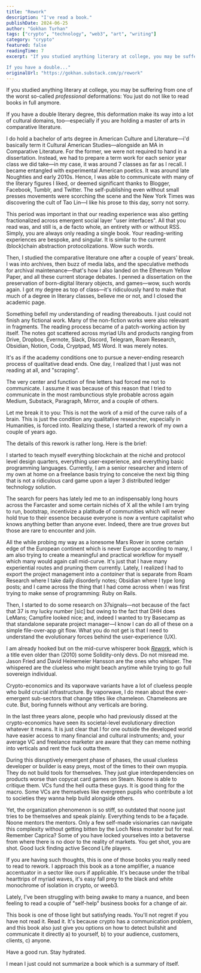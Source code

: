 ```yaml
---
title: "Rework"
description: "I've read a book."
publishDate: 2024-06-25
author: "Gokhan Turhan"
tags: ["crypto", "technology", "web3", "art", "writing"]
category: "crypto"
featured: false
readingTime: 7
excerpt: "If you studied anything literary at college, you may be suffering from one of the worst so-called professional deformations: You just do not like to read books in full anymore.

If you have a double..."
originalUrl: "https://gokhan.substack.com/p/rework"
---
```


If you studied anything literary at college, you may be suffering from one of the worst so-called *professional* deformations: You just do not like to read books in full anymore.

If you have a double literary degree, this deformation make its way into a lot of cultural domains, too—especially if you are holding a master of arts in comparative literature.

I do hold a bachelor of arts degree in American Culture and Literature—i'd basically term it Cultural American Studies—alongside an MA in Comparative Literature. For the former, we were not required to hand in a dissertation. Instead, we had to prepare a term work for each senior year class we did take—in my case, it was around 7 classes as far as I recall. I became entangled with experimental American poetics. It was around late Noughties and early 2010s. Hence, I was able to communicate with many of the literary figures I liked, or deemed significant thanks to Blogger, Facebook, Tumblr, and Twitter. The self-publishing even without small presses movements were scorching the scene and the New York Times was discovering the cult of Tao Lin—I like his prose to this day, sorry not sorry.

This period was important in that our reading experience was also getting fractionalized across emergent social layer "user interfaces". All that you read was, and still is, a de facto whole, an entirety with or without RSS. Simply, you are always only reading a single book. Your reading-writing experiences are bespoke, and singular. It is similar to the current (block)chain abstraction protocolizations. Wow such words.

Then, I studied the comparative literature one after a couple of years' break. I was into archives, then buzz of media labs, and the speculative methods for archival maintenance—that's how I also landed on the Ethereum Yellow Paper, and all these current storage debates. I penned a dissertation on the preservation of born-digital literary objects, and games—wow, such words again. I got my degree as top of class—it's ridiculously hard to make that much of a degree in literary classes, believe me or not, and I closed the academic page.

Something befell my understanding of reading thereabouts. I just could not finish any fictional work. Many of the non-fiction works were also relevant in fragments. The reading process became of a patch-working action by itself. The notes got scattered across myriad UIs and products ranging from Drive, Dropbox, Evernote, Slack, Discord, Telegram, Roam Research, Obsidian, Notion, Coda, Cryptpad, MS Word. It was merely notes.

It's as if the academy conditions one to pursue a never-ending research process of qualitative dead ends. One day, I realized that I just was not reading at all, and "scraping".

The very center and function of fine letters had forced me not to communicate. I assume it was because of this reason that I tried to communicate in the most rambunctious style probable across again Medium, Substack, Paragraph, Mirror, and a couple of others.

Let me break it to you: This is not the work of a mid of the curve rails of a brain. This is just the condition any qualitative researcher, especially in Humanities, is forced into. Realizing these, I started a rework of my own a couple of years ago.

The details of this rework is rather long. Here is the brief:

I started to teach myself everything blockchain at the niché and protocol level design quarters, everything user-experience, and everything basic programming languages. Currently, I am a senior researcher and intern of my own at home on a freelance basis trying to conceive the next big thing that is not a ridiculous card game upon a layer 3 distributed ledger technology solution.

The search for peers has lately led me to an indispensably long hours across the Farcaster and some certain nichés of X all the while I am trying to run, bootstrap, incentivize a platitude of communities which will never hold true to their essence because everyone is now a venture capitalist who knows anything better than anyone ever. Indeed, there are true *groves* but those are rare to encounter and join.

All the while probing my way as a lonesome Mars Rover in some certain edge of the European continent which is never Europe according to many, I am also trying to create a meaningful and practical workflow for myself which many would again call mid-curve. It's just that I have many experiential routes and pruning them currently. Lately, I realized I had to export the project management into a *container* that is separate from Roam Research where I take daily disorderly notes; Obsidian where I type long posts; and I came across the thing that I had come across when I was first trying to make sense of programming: Ruby on Rails.

Then, I started to do some research on 37signals—not because of the fact that 37 is my lucky number [sic] but owing to the fact that DHH does LeMans; Campfire looked nice; and, indeed I wanted to try Basecamp as that standalone separate project manager—I know I can do all of these on a simple file-over-app git flow. What you do not get is that I need to understand the evolutionary forces behind the user-experience (UX).

I am already hooked but on the mid-curve whisperer book *[Rework](https://www.amazon.com/Rework-Jason-Fried/dp/0307463745?ccs_id=f0b20e19-96bd-4650-9145-a51814561b00)*, which is a title even older than (2010) some Solidity-only devs. Do not misread me. Jason Fried and David Heinemeier Hansson are the ones who whisper. The whispered are the clueless who might beach anytime while trying to go full sovereign individual.

Crypto-economics and its vaporwave variants have a lot of clueless people who build crucial infrastructure. By vaporwave, I do mean about the ever-emergent sub-sectors that change titles like chameleon. Chameleons are cute. But, boring funnels without any verticals are boring.

In the last three years alone, people who had previously dissed at the crypto-economics have seen its societal-level evolutionary direction whatever it means. It is just clear that I for one outside the developed world have easier access to many financial and cultural instruments; and, your average VC and freelance marketer are aware that they can meme nothing into verticals and rent the fuck outta them.

During this disruptively emergent phase of phases, the usual clueless developer or builder is easy preys, most of the times to their own myopia. They do not build tools for themselves. They just glue interdependencies on products worse than copycat card games on Steam. Noone is able to critique them. VCs fund the hell outta these guys. It is good thing for the macro. Some VCs are themselves like evergreen pupils who contribute a lot to societies they wanna help build alongside others.

Yet, the organization phenomenon is so stiff, so outdated that noone just tries to be themselves and speak plainly. Everything tends to be a façade. Noone mentors the mentors. Only a few self-made visionaries can navigate this complexity without getting bitten by the Loch Ness monster but for real. Remember Caprica? Some of you have locked yourselves into a betaverse from where there is no door to the reality of markets. You get shot, you are shot. Good luck finding active Second Life players.

If you are having such thoughts, this is one of those books you really need to read to rework. I approach this book as a tone amplifier, a nuance accentuator in a sector like ours if applicable. It's because under the tribal hearttrips of myriad waves, it's easy fall prey to the black and white monochrome of isolation in crypto, or weeb3.

Lately, I've been struggling with being awake to many a nuance, and been feeling to read a couple of "self-help" business books for a change of air.

This book is one of those light but satisfying reads. You'll not regret if you have not read it. Read it. It's because crypto has a communication problem, and this book also just give you options on how to detect bullshit and communicate it directly a) to yourself, b) to your audience, customers, clients, c) anyone.

Have a good run. Stay hydrated.

I mean I just could not summarize a book which is a summary of itself.